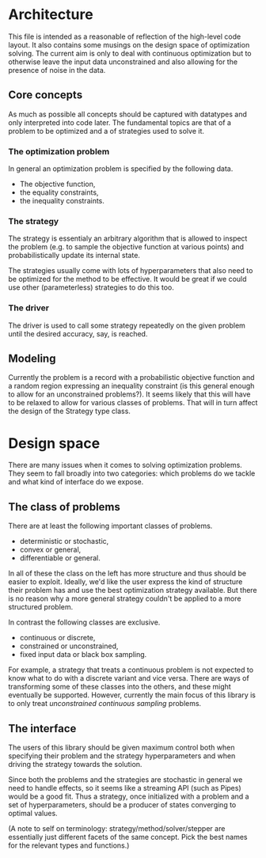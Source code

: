 # Architecture

This file is intended as a reasonable of reflection of the high-level
code layout. It also contains some musings on the design space of
optimization solving. The current aim is only to deal with continuous
optimization but to otherwise leave the input data unconstrained and
also allowing for the presence of noise in the data.

## Core concepts

As much as possible all concepts should be captured with datatypes and
only interpreted into code later. The fundamental topics are that of a
problem to be optimized and a of strategies used to solve it.

### The optimization problem

In general an optimization problem is specified by the following data.

* The objective function,
* the equality constraints,
* the inequality constraints.

### The strategy

The strategy is essentialy an arbitrary algorithm that is allowed to
inspect the problem (e.g. to sample the objective function at various
points) and probabilistically update its internal state.

The strategies usually come with lots of hyperparameters that also
need to be optimized for the method to be effective. It would be
great if we could use other (parameterless) strategies to do this too.

### The driver

The driver is used to call some strategy repeatedly on the given
problem until the desired accuracy, say, is reached.

## Modeling

Currently the problem is a record with a probabilistic objective
function and a random region expressing an inequality constraint (is
this general enough to allow for an unconstrained problems?). It seems
likely that this will have to be relaxed to allow for various classes
of problems. That will in turn affect the design of the Strategy type
class.

# Design space

There are many issues when it comes to solving optimization
problems. They seem to fall broadly into two categories: which
problems do we tackle and what kind of interface do we expose.

## The class of problems

There are at least the following important classes of problems.

* deterministic or stochastic,
* convex or general,
* differentiable or general.

In all of these the class on the left has more structure and thus
should be easier to exploit. Ideally, we'd like the user express the
kind of structure their problem has and use the best optimization
strategy available. But there is no reason why a more general strategy
couldn't be applied to a more structured problem.

In contrast the following classes are exclusive.

* continuous or discrete,
* constrained or unconstrained,
* fixed input data or black box sampling.

For example, a strategy that treats a continuous problem is not
expected to know what to do with a discrete variant and vice
versa. There are ways of transforming some of these classes into the
others, and these might eventually be supported. However, currently
the main focus of this library is to only treat *unconstrained*
*continuous* *sampling* problems.

## The interface

The users of this library should be given maximum control both when
specifying their problem and the strategy hyperparameters and when
driving the strategy towards the solution.

Since both the problems and the strategies are stochastic in general
we need to handle effects, so it seems like a streaming API (such as
Pipes) would be a good fit. Thus a strategy, once initialized with a
problem and a set of hyperparameters, should be a producer of states
converging to optimal values.

(A note to self on terminology: strategy/method/solver/stepper are
essentially just different facets of the same concept. Pick the best
names for the relevant types and functions.)